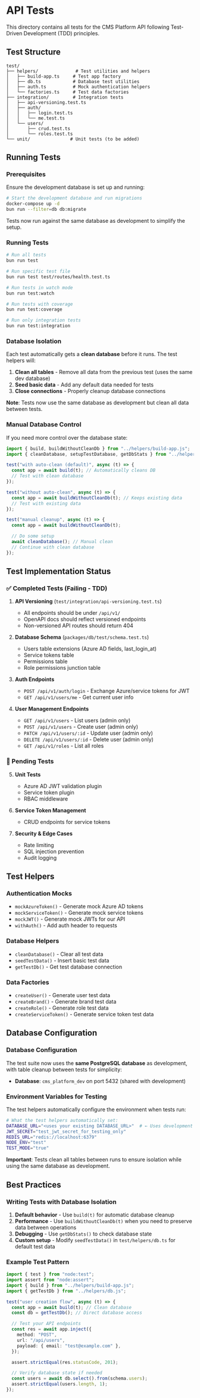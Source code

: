 # API Tests

This directory contains all tests for the CMS Platform API following Test-Driven Development (TDD) principles.

## Test Structure

```
test/
├── helpers/              # Test utilities and helpers
│   ├── build-app.ts     # Test app factory
│   ├── db.ts            # Database test utilities
│   ├── auth.ts          # Mock authentication helpers
│   └── factories.ts     # Test data factories
├── integration/         # Integration tests
│   ├── api-versioning.test.ts
│   ├── auth/
│   │   ├── login.test.ts
│   │   └── me.test.ts
│   └── users/
│       ├── crud.test.ts
│       └── roles.test.ts
└── unit/               # Unit tests (to be added)
```

## Running Tests

### Prerequisites

Ensure the development database is set up and running:

```bash
# Start the development database and run migrations
docker-compose up -d
bun run --filter=db db:migrate
```

Tests now run against the same database as development to simplify the setup.

### Running Tests

```bash
# Run all tests
bun run test

# Run specific test file
bun run test test/routes/health.test.ts

# Run tests in watch mode
bun run test:watch

# Run tests with coverage
bun run test:coverage

# Run only integration tests
bun run test:integration
```

### Database Isolation

Each test automatically gets a **clean database** before it runs. The test helpers will:

1. **Clean all tables** - Remove all data from the previous test (uses the same dev database)
2. **Seed basic data** - Add any default data needed for tests
3. **Close connections** - Properly cleanup database connections

**Note**: Tests now use the same database as development but clean all data between tests.

### Manual Database Control

If you need more control over the database state:

```typescript
import { build, buildWithoutCleanDb } from "../helpers/build-app.js";
import { cleanDatabase, setupTestDatabase, getDbStats } from "../helpers/db.js";

test("with auto-clean (default)", async (t) => {
  const app = await build(t); // Automatically cleans DB
  // Test with clean database
});

test("without auto-clean", async (t) => {
  const app = await buildWithoutCleanDb(t); // Keeps existing data
  // Test with existing data
});

test("manual cleanup", async (t) => {
  const app = await buildWithoutCleanDb(t);

  // Do some setup
  await cleanDatabase(); // Manual clean
  // Continue with clean database
});
```


## Test Implementation Status

### ✅ Completed Tests (Failing - TDD)

1. **API Versioning** (`test/integration/api-versioning.test.ts`)
   - All endpoints should be under `/api/v1/`
   - OpenAPI docs should reflect versioned endpoints
   - Non-versioned API routes should return 404

2. **Database Schema** (`packages/db/test/schema.test.ts`)
   - Users table extensions (Azure AD fields, last_login_at)
   - Service tokens table
   - Permissions table
   - Role permissions junction table

3. **Auth Endpoints**
   - `POST /api/v1/auth/login` - Exchange Azure/service tokens for JWT
   - `GET /api/v1/users/me` - Get current user info

4. **User Management Endpoints**
   - `GET /api/v1/users` - List users (admin only)
   - `POST /api/v1/users` - Create user (admin only)
   - `PATCH /api/v1/users/:id` - Update user (admin only)
   - `DELETE /api/v1/users/:id` - Delete user (admin only)
   - `GET /api/v1/roles` - List all roles

### 🔄 Pending Tests

5. **Unit Tests**
   - Azure AD JWT validation plugin
   - Service token plugin
   - RBAC middleware

6. **Service Token Management**
   - CRUD endpoints for service tokens

7. **Security & Edge Cases**
   - Rate limiting
   - SQL injection prevention
   - Audit logging

## Test Helpers

### Authentication Mocks

- `mockAzureToken()` - Generate mock Azure AD tokens
- `mockServiceToken()` - Generate mock service tokens
- `mockJWT()` - Generate mock JWTs for our API
- `withAuth()` - Add auth header to requests

### Database Helpers

- `cleanDatabase()` - Clear all test data
- `seedTestData()` - Insert basic test data
- `getTestDb()` - Get test database connection

### Data Factories

- `createUser()` - Generate user test data
- `createBrand()` - Generate brand test data
- `createRole()` - Generate role test data
- `createServiceToken()` - Generate service token test data

## Database Configuration

### Database Configuration

The test suite now uses the **same PostgreSQL database** as development, with table cleanup between tests for simplicity:

- **Database**: `cms_platform_dev` on port 5432 (shared with development)

### Environment Variables for Testing

The test helpers automatically configure the environment when tests run:

```bash
# What the test helpers automatically set:
DATABASE_URL="<uses your existing DATABASE_URL>"  # ← Uses development DB
JWT_SECRET="test_jwt_secret_for_testing_only"
REDIS_URL="redis://localhost:6379"
NODE_ENV="test"
TEST_MODE="true"
```

**Important**: Tests clean all tables between runs to ensure isolation while using the same database as development.

## Best Practices

### Writing Tests with Database Isolation

1. **Default behavior** - Use `build(t)` for automatic database cleanup
2. **Performance** - Use `buildWithoutCleanDb(t)` when you need to preserve data between operations
3. **Debugging** - Use `getDbStats()` to check database state
4. **Custom setup** - Modify `seedTestData()` in `test/helpers/db.ts` for default test data

### Example Test Pattern

```typescript
import { test } from "node:test";
import assert from "node:assert";
import { build } from "../helpers/build-app.js";
import { getTestDb } from "../helpers/db.js";

test("user creation flow", async (t) => {
  const app = await build(t); // Clean database
  const db = getTestDb(); // Direct database access

  // Test your API endpoints
  const res = await app.inject({
    method: "POST",
    url: "/api/users",
    payload: { email: "test@example.com" },
  });

  assert.strictEqual(res.statusCode, 201);

  // Verify database state if needed
  const users = await db.select().from(schema.users);
  assert.strictEqual(users.length, 1);
});
```
